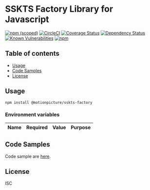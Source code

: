# SSKTS Factory Library for Javascript

[![npm (scoped)](https://img.shields.io/npm/v/@motionpicture/sskts-factory.svg)](https://www.npmjs.com/package/@motionpicture/sskts-factory)
[![CircleCI](https://circleci.com/gh/motionpicture/sskts-factory.svg?style=shield)](https://circleci.com/gh/motionpicture/sskts-factory)
[![Coverage Status](https://coveralls.io/repos/github/motionpicture/sskts-factory/badge.svg?branch=master)](https://coveralls.io/github/motionpicture/sskts-factory?branch=master)
[![Dependency Status](https://img.shields.io/david/motionpicture/sskts-factory.svg)](https://david-dm.org/motionpicture/sskts-factory)
[![Known Vulnerabilities](https://snyk.io/test/github/motionpicture/sskts-factory/badge.svg)](https://snyk.io/test/github/motionpicture/sskts-factory)
[![npm](https://img.shields.io/npm/dm/@motionpicture/sskts-factory.svg)](https://nodei.co/npm/@motionpicture/sskts-factory/)

## Table of contents

* [Usage](#usage)
* [Code Samples](#code-samples)
* [License](#license)

## Usage

```shell
npm install @motionpicture/sskts-factory
```

### Environment variables

| Name | Required | Value | Purpose |
| ---- | -------- | ----- | ------- |

## Code Samples

Code sample are [here](https://github.com/motionpicture/sskts-factory/tree/master/example).

## License

ISC
